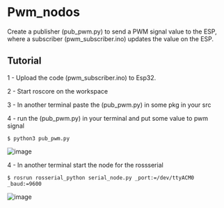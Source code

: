 # Pwm_nodos

Create a publisher (pub_pwm.py) to send a PWM signal value to the ESP, where a subscriber (pwm_subscriber.ino) updates the value on the ESP.

## Tutorial 
1 - Upload the code (pwm_subscriber.ino) to Esp32.

2 - Start roscore on the workspace

3 - In another terminal paste the (pub_pwm.py) in some pkg in your src

4 - run the (pub_pwm.py) in your terminal and put some value to pwm signal  

    $ python3 pub_pwm.py

![image](https://github.com/HerickDallagnol/Pwm_nodos/assets/140270456/af35ec8e-d17e-4cf8-b737-defa27b3e359)

4 - In another terminal start the node for the rossserial

    $ rosrun rosserial_python serial_node.py _port:=/dev/ttyACM0 _baud:=9600

  ![image](https://github.com/HerickDallagnol/Pwm_nodos/assets/140270456/5b5eec31-60f1-41ac-9840-276fc511af99)

